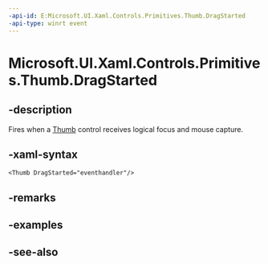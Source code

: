 ```yaml
---
-api-id: E:Microsoft.UI.Xaml.Controls.Primitives.Thumb.DragStarted
-api-type: winrt event
---
```


<!-- Event syntax
public event Windows.UI.Xaml.Controls.Primitives.DragStartedEventHandler DragStarted
-->

# Microsoft.UI.Xaml.Controls.Primitives.Thumb.DragStarted

## -description
Fires when a [Thumb](thumb.md) control receives logical focus and mouse capture.

## -xaml-syntax
```xaml
<Thumb DragStarted="eventhandler"/>
```


## -remarks

## -examples

## -see-also
